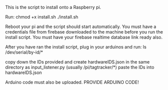 This is the script to install onto a Raspberry pi.

Run:
chmod +x install.sh
./install.sh

Reboot your pi and the script should start automatically. You must have a credentials file from firebase downloaded to the machine before you run the install script. 
You must have your firebase realtime database link ready also. 

After you have ran the install script, plug in your arduinos and run:
ls /dev/serial/by-id/*

copy down the IDs provided and create hardwareIDS.json in the same directory as input_listener.py (usually /pi/tagtracker/*)
paste the IDs into hardwareIDS.json

Arduino code must also be uploaded. PROVIDE ARDUINO CODE!